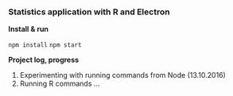 ### Statistics application with R and Electron
**Install & run**

`npm install`
`npm start`

**Project log, progress**

1) Experimenting with running commands from Node 	(13.10.2016)
2) Running R commands					...